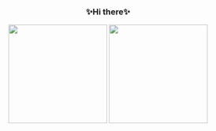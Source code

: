 <div align="center">

<h3>✨Hi there✨</h3>

<div>
<img src="https://github-readme-stats.vercel.app/api?username=Tsukishima1&show_icons=true&theme=merko&rank_icon=github" height="200">
 <img src = "https://github-readme-stats.vercel.app/api/top-langs/?username=Tsukishima1&theme=merko&layout=compact" height="200">
</div>

</div>
